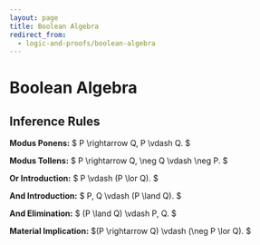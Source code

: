 ```yaml
---
layout: page
title: Boolean Algebra
redirect_from:
  - logic-and-proofs/boolean-algebra
---
```


# Boolean Algebra

## Inference Rules

**Modus Ponens:** $ P \rightarrow Q, P \vdash Q. $

**Modus Tollens:** $ P \rightarrow Q, \neg Q \vdash \neg P. $

**Or Introduction:** $ P \vdash (P \lor Q). $

**And Introduction:** $ P, Q \vdash (P \land Q). $

**And Elimination:** $ (P \land Q) \vdash P, Q. $

**Material Implication:** $(P \rightarrow Q) \vdash (\neg P \lor Q). $
